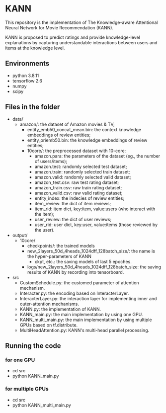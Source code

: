 # KANN
This repository is the implementation of The Knowledge-aware Attentional Neural Network for Movie Recommendation (KANN).

KANN is proposed to predict ratings and provide knowledge-level explanations by capturing understandable interactions between users and items at the knowledge level.
## Environments
- python 3.8.11
- tensorflow 2.6
- numpy
- scipy
## Files in the folder
- data/
  - amazon/: the dataset of Amazon movies & TV;
    - entity_emb50_concat_mean.bin: the context knowledge embeddings of review entities;
    - entity_oriemb50.bin: the knowledge embeddings of review entities;
    - 10core/: the preprocessed dataset with 10-core;
      - amazon.para: the parameters of the dataset (eg., the number of users/items);
      - amazon.test: randomly selected test dataset;
      - amazon.train: randomly selected train dataset;
      - amazon.valid: randomly selected valid dataset;
      - amazon_test.csv: raw test rating dataset;
      - amazon_train.csv: raw train rating dataset;
      - amazon_valid.csv: raw valid rating dataset;
      - entity_index: the indecies of review entities;
      - item_review: the dict of item reviews;
      - item_rid: item dict, key:item, value:users (who interact with the item);
      - user_review: the dict of user reviews;
      - user_rid: user dict, key:user, value:items (those reviewed by the user).
- output/
  - 10core/
    - checkpoints/: the trained models
    - new_2layers_50d_4heads_1024dff_128batch_size/: the name is the hyper-parameters of KANN
      - ckpt, etc.: the saving models of last 5 epoches.
    - logs/new_2layers_50d_4heads_1024dff_128batch_size: the saving results of KANN by recording into tensorboard.
- src
  - CustomSchedule.py: the customed parameter of attention mechanism.
  - Interacter.py: the encoding based on InteracterLayer.
  - InteracterLayer.py: the interaction layer for implementing inner and outer-attention mechanisms.
  - KANN.py: the implementation of KANN.
  - KANN_main.py: the main implementation by using one GPU.
  - KANN_multi_main.py: the main implementation by using multiple GPUs based on tf.distribute.
  - MultiHeadAttention.py: KANN's multi-head parallel processing.
## Running the code
### for one GPU
- cd src
- python KANN_main.py
### for multiple GPUs
- cd src
- python KANN_multi_main.py
